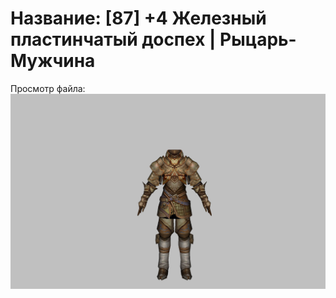 # Название: [87] +4 Железный пластинчатый доспех | Рыцарь-Мужчина

Просмотр файла:
![p000004.png](p000004.png)